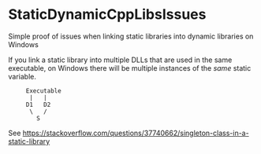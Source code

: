 # StaticDynamicCppLibsIssues
Simple proof of issues when linking static libraries into dynamic libraries on Windows 

If you link a static library into multiple DLLs that are used in the same executable, on Windows there will be multiple instances of the _same_ static variable.

         Executable
          |   | 
         D1   D2
          \   /
            S

See https://stackoverflow.com/questions/37740662/singleton-class-in-a-static-library
